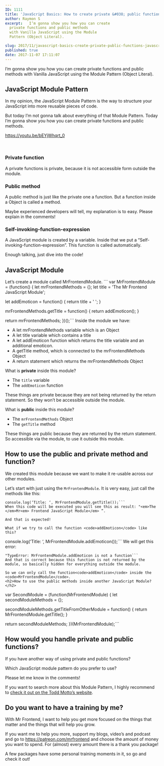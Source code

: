 ```yaml
---
ID: 1111
title: 'JavaScript Basics: How to create private &#038; public functions in JavaScript with the Module Pattern'
author: Raymon S
excerpt:   I’m gonna show you how you can create
  private functions and public methods
  with Vanilla JavaScript using the Module
  Pattern (Object Literal).

slug: 2017/11/javascript-basics-create-private-public-functions-javascript-module-pattern/
published: true
date: 2017-11-07 17:11:07
---
```

I’m gonna show you how you can create private functions and public methods with Vanilla JavaScript using the Module Pattern (Object Literal).
<h2>JavaScript Module Pattern</h2>
In my opinion, the JavaScript Module Pattern is the way to structure your JavaScript into more reusable pieces of code.

But today I’m not gonna talk about everything of that Module Pattern. Today I’m gonna show you how you can create private functions and public methods.

https://youtu.be/bEYjWhqrt_0

&nbsp;
<h3>Private function</h3>
A private functions is private, because it is not accessible form outside the module.
<h3>Public method</h3>
A public method is just like the private one a function. But a function inside a Object is called a method.

Maybe experienced developers will tell, my explanation is to easy. Please explain in the comments!
<h3>Self-invoking-function-expression</h3>
A JavaScript module is created by a variable. Inside that we put a “Self-invoking-function-expression”. This function is called automatically.

Enough talking, just dive into the code!
<h2>JavaScript Module</h2>
Let’s create a module called MrFrontendModule.
```
var MrFrontendModule = (function() {
  let mrFrontendMethods = {};
  let title = 'The Mr Frontend JavaScript Module';

  let addEmoticon = function() {
    return title + ' ';
  }

  mrFrontendMethods.getTitle = function() {
    return addEmoticon();
  }

  return mrFrontendMethods;
})();```
Inside the module we have:
<ul>
 	<li>A let mrFrontendMethods variable which is an Object</li>
 	<li>A let title variable which contains a title</li>
 	<li>A let addEmoticon function which returns the title variable and an additional emoticon.</li>
 	<li>A getTitle method, which is connected to the mrFrontendMethods Object</li>
 	<li>A return statement which returns the mrFrontendMethods Object</li>
</ul>
What is <strong>private</strong> inside this module?
<ul>
 	<li>The <code>title</code> variable</li>
 	<li>The <code>addEmoticon</code> function</li>
</ul>
These things are private because they are not being returned by the return statement. So they won’t be accessible outside the module.

What is <strong>public</strong> inside this module?
<ul>
 	<li>The <code>mrFrontendMethods</code> Object</li>
 	<li>The <code>getTitle</code> method</li>
</ul>
These things are public because they are returned by the return statement. So accessible via the module, to use it outside this module.
<h2>How to use the public and private method and function?</h2>
We created this module because we want to make it re-usable across our other modules.

Let’s start with just using the <code>MrFrontendModule</code>. It is very easy, just call the methods like this:
```
console.log(‘Title: ‘, MrFrontendModule.getTitle());```
When this code will be executed you will see this as result: "<em>The </em>Mr<em> Frontend JavaScript Module</em> ”.

And that is expected!

What if we try to call the function <code>addEmoticon</code> like this?
```
console.log(‘Title: ‘, MrFrontendModule.addEmoticon());```
We will get this error:
```
"TypeError: MrFrontendModule.addEmoticon is not a function```
And that is correct because this function is not returned by the module, so basically hidden for everything outside the module.

So we can only call the function<code>addEmoticon</code> inside the <code>MrFrontendModule</code>.
<h2>How to use the public methods inside another JavaScript Module?</h2>
```
var SecondModule = (function(MrFrontendModule) {
  let secondModuleMethods = {};

  secondModuleMethods.getTitleFromOtherModule = function() {
    return MrFrontendModule.getTitle();
  }

  return secondModuleMethods;
})(MrFrontendModule);```
<h2>How would you handle private and public functions?</h2>
If you have another way of using private and public functions?

Which JavaScript module pattern do you prefer to use?

Please let me know in the comments!

If you want to search more about this Module Pattern, I highly recommend to <a href="https://toddmotto.com/mastering-the-module-pattern/" target="_blank" rel="noopener">check it out on the Todd Motto’s website</a>.
<h2><b>Do you want to have a training by me?</b></h2>
With Mr Frontend, I want to help you get more focused on the things that matter and the things that will help you grow.

If you want me to help you more, support my blogs, video’s and podcast and go to <a class="no-ajaxy" href="https://patreon.com/mrfrontend">https://patreon.com/mrfrontend</a> and choose the amount of money you want to spend. For (almost) every amount there is a thank you package!

A few packages have some personal training moments in it, so go and check it out!